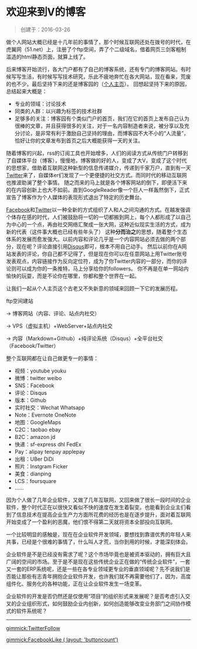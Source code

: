 # 欢迎来到V的博客

> 创建于：2016-03-26

做个人网站大概已经是十几年前的事情了，那个时候互联网还处在拨号的时代，在虎翼网（51.net）上，注册了个ftp空间，弄了个二级域名，借着网页三剑客粗制滥造的html静态页面，就算上线了。

后来博客开始流行，各大门户都有了自己的博客系统，还有专门的博客网站。有时候写写生活，有时候写写技术研究，乐此不疲地奔忙在各大网站，现在看来，荒废的也不少。最后坚持下来的还是博客园的（[个人主页](http://volnet.cnblog.com)）。
回想起坚持下来的原因，总结起来大概是：

- 专业的领域：讨论技术
- 同类的人群：以兴趣为标签的技术社群
- 足够多的关注：博客园有个类似门户的首页，我们在它的首页上发布自己认为很棒的文章，并且获得很多的关注，对于一名内容制造者来说，被分享以及充分讨论，是非常有利于激励自己坚持的理由，而博客园不大不小的“人流量”，恰好让你的文章发布到首页之后大概能获得一天的关注。

随着博客的兴起，rss的订阅工具也开始增多，人们的阅读方式从传统门户转移到了自媒体平台（博客），慢慢地，博客做的好的人，变成了大V，变成了这个时代的思想家，借助着互联网这种新型的信息传递媒介，传递到千家万户，直到有一天[Twitter](http://twitter.com/volnet)来了，自媒体er们发现了一个更便捷的社交方式。而同时代的移动互联网也推波助澜了整个事情。
随之而来的马上就是各个博客网站的倒下，即便活下来的在内容创新上也大不如前。直到GoogleReader像一个巨人一样轰然倒下，正式宣告了博客作为个人媒体的表现形式退出了特定的历史舞台。

[Facebook](http://www.facebook.com)和[Twitter](http://www.twitter.com)以一种全新的方式组织了人和人之间沟通的方式。在越发强调个体存在感的时代，人们被鼓励将一切的一切都搬到网上，每个人都形成了以自己为中心的一个点，再由社交网络汇聚成一张大网，这种近似现实生活的方式，成为新的代表（这件事大概也已经有些年头了）
这种**分而治之**的思想，随着整个生态体系的发展而愈发强大。以前内容和评论几乎是一个内容网站必须去做的两个部分，现在呢？评论直接引用[Disqus](http://volnet.disqus.com)即可，根本不用自己动手。
然后以前你在A网站发表的评论，你自己都不记得了，但是现在你可以在任意网站上用Twitter账号发表观点，内容链接作为反向定位符，成为了你Twitter内容的一部分，而你的评论则可以成为你的一条推特，马上分享给你的followers。
你不再是在单一网站内愉快的玩耍，而是不论你在哪里，你都和整个世界在一起。

让我们一起从个人主页这个古老又不失新意的领域来回顾一下它的发展历程。

ftp空间建站

 -> 博客网站（内容、评论、站点内社交）
 
 -> VPS（虚拟主机）+WebServer+站点内社交 
 
 -> 内容（Markdown+Github）+纯评论系统（Disqus）+全平台社交（Facebook/Twitter）

整个互联网都在让自己做更专一的事情：

- 视频：youtube youku
- 微博：twitter weibo
- SNS：Facebook
- 评论：Disqus
- 版本：Github
- 实时社交：Wechat Whatsapp
- Note：Evernote OneNote
- 地图：GoogleMaps
- C2C：taobao ebay
- B2C：amazon jd
- 快递：sf-express dhl FedEx
- Pay：alipay tenpay applepay
- 出租：UBer DiDi
- 照片：Instgram Ficker
- 美食：dianping
- LCS：foursquare
- ……

因为个人做了几年企业软件，又做了几年互联网，又回来做了很长一段时间的企业软件，整个时代正在以很快又看似不快的速度在发生着裂变。也能看到企业主们看到了信息技术在提高企业生产力方面所花费的经历也是在逐步提升，面对着互联网开始变成了一个盈利的恶魔，他们恨不得第二天就将资本全部投向互联网。

一个比较明显的感触是，现在在企业软件开发领域，要想找到靠谱优秀的年轻人来共事，已经是个很难的事情了，什么叫人才荒，当你到用的时候，才能深刻体会。

企业软件是不是已经没有需求了呢？这个市场毕竟也是被资本驱动的，拥有巨大且广阔的空间的市场。至于是不是现在这些传统企业正在做的“传统企业软件”，一套又一套的ERP系统呢，还是一些在各专业领域更专业的垂直领域呢？先不说我们是否能让那些有志青年拥抱企业软件开发，也许我们就不再需要他们了，因为，高度组件化、服务化的各种功能，正在让企业软件发生一场变革。

企业软件的开发是否仍然还是仅使用“项目”的组织形式来发展呢？是否考虑引入交叉的企业组织形式，如何鼓励企业内创新，如何创造能够改变业务部门之间协作模式的软件系统呢？


---

[gimmick:TwitterFollow](@volnet)

[gimmick:FacebookLike ( layout: 'buttoncount') ](http://volnet.github.io) 